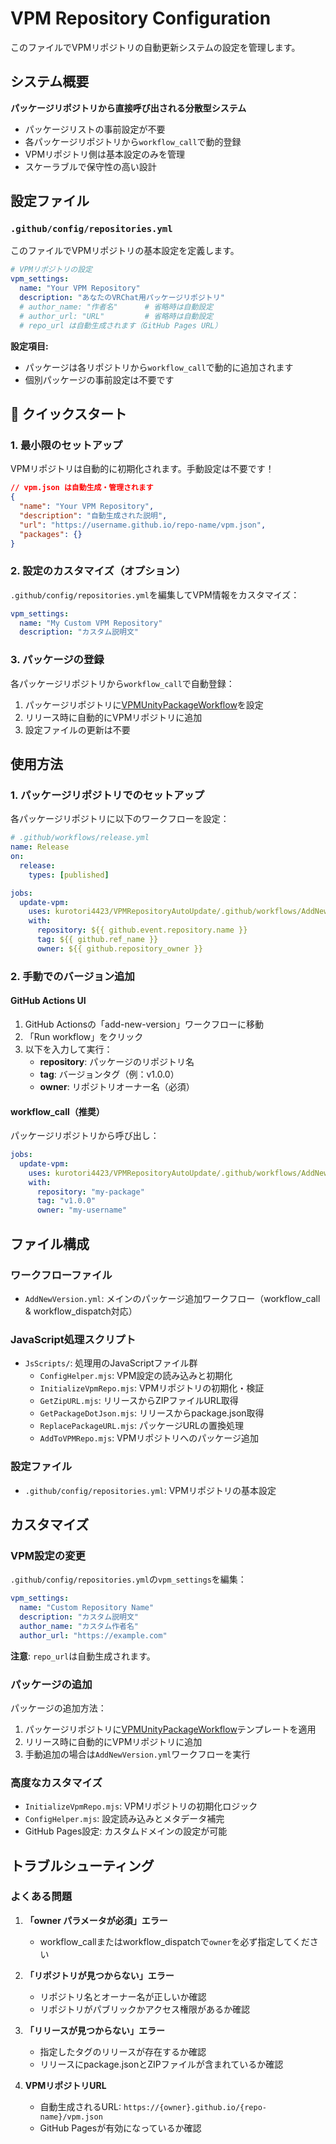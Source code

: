 # VPM Repository Configuration

このファイルでVPMリポジトリの自動更新システムの設定を管理します。

## システム概要

**パッケージリポジトリから直接呼び出される分散型システム**

- パッケージリストの事前設定が不要
- 各パッケージリポジトリから`workflow_call`で動的登録
- VPMリポジトリ側は基本設定のみを管理
- スケーラブルで保守性の高い設計

## 設定ファイル

### `.github/config/repositories.yml`

このファイルでVPMリポジトリの基本設定を定義します。

```yaml
# VPMリポジトリの設定
vpm_settings:
  name: "Your VPM Repository"
  description: "あなたのVRChat用パッケージリポジトリ"
  # author_name: "作者名"      # 省略時は自動設定
  # author_url: "URL"         # 省略時は自動設定
  # repo_url は自動生成されます（GitHub Pages URL）
```

**設定項目:**
- パッケージは各リポジトリから`workflow_call`で動的に追加されます
- 個別パッケージの事前設定は不要です

## 🏁 クイックスタート

### 1. 最小限のセットアップ

VPMリポジトリは自動的に初期化されます。手動設定は不要です！

```json
// vpm.json は自動生成・管理されます
{
  "name": "Your VPM Repository",
  "description": "自動生成された説明",
  "url": "https://username.github.io/repo-name/vpm.json",
  "packages": {}
}
```

### 2. 設定のカスタマイズ（オプション）

`.github/config/repositories.yml`を編集してVPM情報をカスタマイズ：

```yaml
vpm_settings:
  name: "My Custom VPM Repository"
  description: "カスタム説明文"
```

### 3. パッケージの登録

各パッケージリポジトリから`workflow_call`で自動登録：
1. パッケージリポジトリに[VPMUnityPackageWorkflow](https://github.com/kurotori4423/VPMUnityPackageWorkflow)を設定
2. リリース時に自動的にVPMリポジトリに追加
3. 設定ファイルの更新は不要

## 使用方法

### 1. パッケージリポジトリでのセットアップ

各パッケージリポジトリに以下のワークフローを設定：

```yaml
# .github/workflows/release.yml
name: Release
on:
  release:
    types: [published]

jobs:
  update-vpm:
    uses: kurotori4423/VPMRepositoryAutoUpdate/.github/workflows/AddNewVersion.yml@main
    with:
      repository: ${{ github.event.repository.name }}
      tag: ${{ github.ref_name }}
      owner: ${{ github.repository_owner }}
```

### 2. 手動でのバージョン追加

#### GitHub Actions UI
1. GitHub Actionsの「add-new-version」ワークフローに移動
2. 「Run workflow」をクリック
3. 以下を入力して実行：
   - **repository**: パッケージのリポジトリ名
   - **tag**: バージョンタグ（例：v1.0.0）
   - **owner**: リポジトリオーナー名（必須）

#### workflow_call（推奨）
パッケージリポジトリから呼び出し：

```yaml
jobs:
  update-vpm:
    uses: kurotori4423/VPMRepositoryAutoUpdate/.github/workflows/AddNewVersion.yml@main
    with:
      repository: "my-package"
      tag: "v1.0.0"
      owner: "my-username"
```

## ファイル構成

### ワークフローファイル
- `AddNewVersion.yml`: メインのパッケージ追加ワークフロー（workflow_call & workflow_dispatch対応）

### JavaScript処理スクリプト
- `JsScripts/`: 処理用のJavaScriptファイル群
  - `ConfigHelper.mjs`: VPM設定の読み込みと初期化
  - `InitializeVpmRepo.mjs`: VPMリポジトリの初期化・検証
  - `GetZipURL.mjs`: リリースからZIPファイルURL取得
  - `GetPackageDotJson.mjs`: リリースからpackage.json取得
  - `ReplacePackageURL.mjs`: パッケージURLの置換処理
  - `AddToVPMRepo.mjs`: VPMリポジトリへのパッケージ追加

### 設定ファイル
- `.github/config/repositories.yml`: VPMリポジトリの基本設定

## カスタマイズ

### VPM設定の変更

`.github/config/repositories.yml`の`vpm_settings`を編集：

```yaml
vpm_settings:
  name: "Custom Repository Name"
  description: "カスタム説明文"
  author_name: "カスタム作者名"
  author_url: "https://example.com"
```

**注意**: `repo_url`は自動生成されます。

### パッケージの追加

パッケージの追加方法：

1. パッケージリポジトリに[VPMUnityPackageWorkflow](https://github.com/kurotori4423/VPMUnityPackageWorkflow)テンプレートを適用
2. リリース時に自動的にVPMリポジトリに追加
3. 手動追加の場合は`AddNewVersion.yml`ワークフローを実行

### 高度なカスタマイズ

- `InitializeVpmRepo.mjs`: VPMリポジトリの初期化ロジック
- `ConfigHelper.mjs`: 設定読み込みとメタデータ補完
- GitHub Pages設定: カスタムドメインの設定が可能

## トラブルシューティング

### よくある問題

1. **「owner パラメータが必須」エラー**
   - workflow_callまたはworkflow_dispatchで`owner`を必ず指定してください

2. **「リポジトリが見つからない」エラー**
   - リポジトリ名とオーナー名が正しいか確認
   - リポジトリがパブリックかアクセス権限があるか確認

3. **「リリースが見つからない」エラー**
   - 指定したタグのリリースが存在するか確認
   - リリースにpackage.jsonとZIPファイルが含まれているか確認

4. **VPMリポジトリURL**
   - 自動生成されるURL: `https://{owner}.github.io/{repo-name}/vpm.json`
   - GitHub Pagesが有効になっているか確認
